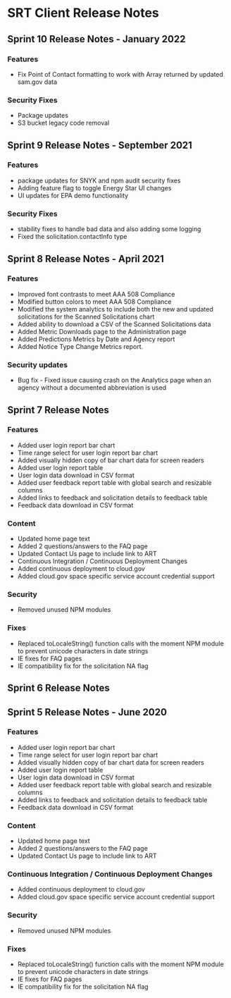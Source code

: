 # SRT Client Release Notes

## Sprint 10 Release Notes - January 2022
### Features
* Fix Point of Contact formatting to work with Array returned by updated sam.gov data
### Security Fixes
* Package updates
* S3 bucket legacy code removal

## Sprint 9 Release Notes - September 2021
### Features 
* package updates for SNYK and npm audit security fixes
* Adding feature flag to toggle Energy Star UI changes
* UI updates for EPA demo functionality
### Security Fixes
* stability fixes to handle bad data and also adding some logging
* Fixed the solicitation.contactInfo type

## Sprint 8 Release Notes - April 2021
### Features
* Improved font contrasts to meet AAA 508 Compliance
* Modified button colors to meet AAA 508 Compliance
* Modified the system analytics to include both the new and updated solicitations for the Scanned Solicitations chart
* Added ability to download a CSV of the Scanned Solicitations data
* Added Metric Downloads page to the Administration page
* Added Predictions Metrics by Date and Agency report
* Added Notice Type Change Metrics report.
### Security updates
* Bug fix - Fixed issue causing crash on the Analytics page when an agency without a documented abbreviation is used

## Sprint 7 Release Notes
### Features
* Added user login report bar chart
* Time range select for user login report bar chart
* Added visually hidden copy of bar chart data for screen readers
* Added user login report table
* User login data download in CSV format
* Added user feedback report table with global search and resizable columns
* Added links to feedback and solicitation details to feedback table
* Feedback data download in CSV format
### Content
* Updated home page text
* Added 2 questions/answers to the FAQ page
* Updated Contact Us page to include link to ART
* Continuous Integration / Continuous Deployment Changes
* Added continuous deployment to cloud.gov
* Added cloud.gov space specific service account credential support
### Security
* Removed unused NPM modules
### Fixes
* Replaced toLocaleString() function calls with the moment NPM module to prevent unicode characters in date strings
* IE fixes for FAQ pages
* IE compatibility fix for the solicitation NA flag

## Sprint 6 Release Notes


## Sprint 5 Release Notes - June 2020

### Features
* Added user login report bar chart
* Time range select for user login report bar chart
* Added visually hidden copy of bar chart data for screen readers 
* Added user login report table
* User login data download in CSV format 
* Added user feedback report table with global search and resizable columns
* Added links to feedback and solicitation details to feedback table
* Feedback data download in CSV format 

### Content
* Updated home page text
* Added 2 questions/answers to the FAQ page
* Updated Contact Us page to include link to ART

### Continuous Integration / Continuous Deployment Changes
* Added continuous deployment to cloud.gov
* Added cloud.gov space specific service account credential support


### Security
* Removed unused NPM modules 

### Fixes
* Replaced toLocaleString() function calls with the moment NPM module to prevent unicode characters in date strings
* IE fixes for FAQ pages
* IE compatibility fix for the solicitation NA flag 




